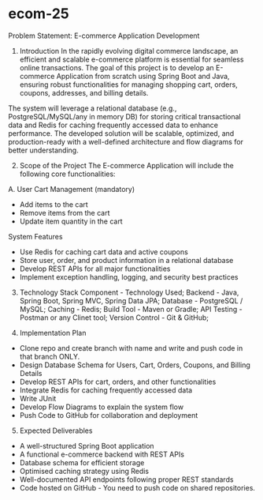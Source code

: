 # ecom-25
Problem Statement: E-commerce Application Development 
1. Introduction
In the rapidly evolving digital commerce landscape,
an efficient and scalable e-commerce platform is essential for seamless online transactions.
The goal of this project is to develop an E-commerce Application from scratch using Spring Boot and Java,
ensuring robust functionalities for managing shopping cart, orders, coupons, addresses, and billing details.


The system will leverage a relational database (e.g., PostgreSQL/MySQL/any in memory DB) for storing critical transactional data
and Redis for caching frequently accessed data to enhance performance. The developed solution will be scalable, optimized,
and production-ready with a well-defined architecture and flow diagrams for better understanding.


2. Scope of the Project
The E-commerce Application will include the following core functionalities:


A. User Cart Management (mandatory)
- Add items to the cart
- Remove items from the cart
- Update item quantity in the cart


System Features
- Use Redis for caching cart data and active coupons
- Store user, order, and product information in a relational database
- Develop REST APIs for all major functionalities
- Implement exception handling, logging, and security best practices


3. Technology Stack
Component - Technology Used;
Backend - Java, Spring Boot, Spring MVC, Spring Data JPA;
Database - PostgreSQL / MySQL;
Caching -  Redis;
Build Tool - Maven or Gradle;
API Testing - Postman or any Clinet tool;
Version Control - Git & GitHub;


4. Implementation Plan
- Clone repo and create branch with name and write and push code in that branch ONLY.
- Design Database Schema for Users, Cart, Orders, Coupons, and Billing Details
- Develop REST APIs for cart, orders, and other functionalities
- Integrate Redis for caching frequently accessed data
- Write JUnit
- Develop Flow Diagrams to explain the system flow
- Push Code to GitHub for collaboration and deployment


5. Expected Deliverables
- A well-structured Spring Boot application
- A functional e-commerce backend with REST APIs
- Database schema for efficient storage
- Optimised caching strategy using Redis
- Well-documented API endpoints following proper REST standards
- Code hosted on GitHub - You need to push code on shared repositories.
